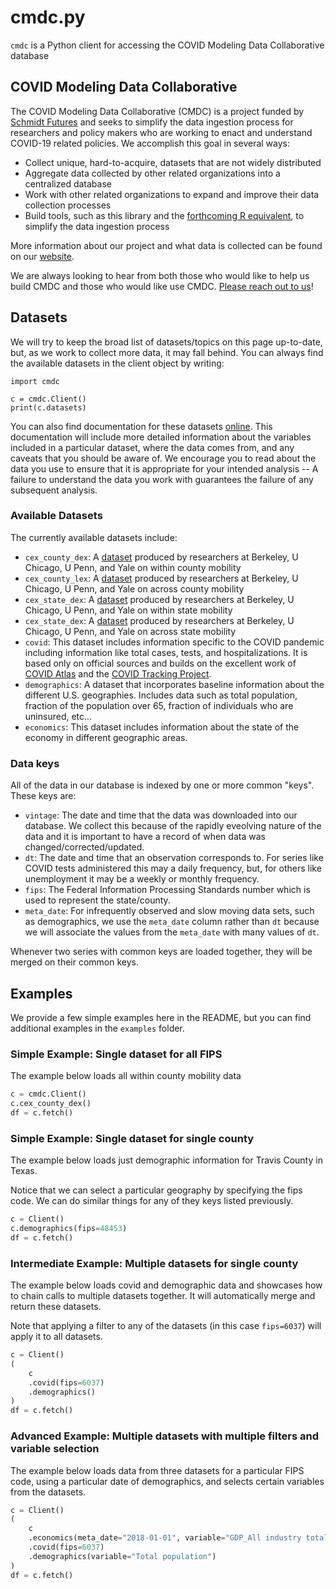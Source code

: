 # cmdc.py

`cmdc` is a Python client for accessing the COVID Modeling Data Collaborative database


## COVID Modeling Data Collaborative

The COVID Modeling Data Collaborative (CMDC) is a project funded by [Schmidt Futures](https://schmidtfutures.com/) and seeks to simplify the data ingestion process for researchers and policy makers who are working to enact and understand COVID-19 related policies. We accomplish this goal in several ways:

* Collect unique, hard-to-acquire, datasets that are not widely distributed
* Aggregate data collected by other related organizations into a centralized database
* Work with other related organizations to expand and improve their data collection processes
* Build tools, such as this library and the [forthcoming R equivalent](covid.valorum.ai), to simplify the data ingestion process

More information about our project and what data is collected can be found on our [website](https://covid.valorum.ai/).

We are always looking to hear from both those who would like to help us build CMDC and those who would like use CMDC. [Please reach out to us](https://covid.valorum.ai/contact)!


## Datasets

We will try to keep the broad list of datasets/topics on this page up-to-date, but, as we work to collect more data, it may fall behind. You can always find the available datasets in the client object by writing:

```python3
import cmdc

c = cmdc.Client()
print(c.datasets)
```

You can also find documentation for these datasets [online](https://covid.valorum.ai/rest-api). This documentation will include more detailed information about the variables included in a particular dataset, where the data comes from, and any caveats that you should be aware of. We encourage you to read about the data you use to ensure that it is appropriate for your intended analysis -- A failure to understand the data you work with guarantees the failure of any subsequent analysis.


### Available Datasets

The currently available datasets include:

* `cex_county_dex`: A [dataset](https://github.com/COVIDExposureIndices/COVIDExposureIndices) produced by researchers at Berkeley, U Chicago, U Penn, and Yale on within county mobility
* `cex_county_lex`: A [dataset](https://github.com/COVIDExposureIndices/COVIDExposureIndices) produced by researchers at Berkeley, U Chicago, U Penn, and Yale on across county mobility
* `cex_state_dex`: A [dataset](https://github.com/COVIDExposureIndices/COVIDExposureIndices) produced by researchers at Berkeley, U Chicago, U Penn, and Yale on within state mobility
* `cex_state_dex`: A [dataset](https://github.com/COVIDExposureIndices/COVIDExposureIndices) produced by researchers at Berkeley, U Chicago, U Penn, and Yale on across state mobility
* `covid`: This dataset includes information specific to the COVID pandemic including information like total cases, tests, and hospitalizations. It is based only on official sources and builds on the excellent work of [COVID Atlas](https://covidatlas.com/) and the [COVID Tracking Project](https://covidtracking.com/).
* `demographics`: A dataset that incorporates baseline information about the different U.S. geographies. Includes data such as total population, fraction of the population over 65, fraction of individuals who are uninsured, etc...
* `economics`: This dataset includes information about the state of the economy in different geographic areas.


### Data keys

All of the data in our database is indexed by one or more common "keys". These keys are:

* `vintage`: The date and time that the data was downloaded into our database. We collect this because of the rapidly eveolving nature of the data and it is important to have a record of when data was changed/corrected/updated.
* `dt`: The date and time that an observation corresponds to. For series like COVID tests administered this may a daily frequency, but, for others like unemployment it may be a weekly or monthly frequency.
* `fips`: The Federal Information Processing Standards number which is used to represent the state/county.
* `meta_date`: For infrequently observed and slow moving data sets, such as demographics, we use the `meta_date` column rather than `dt` because we will associate the values from the `meta_date` with many values of `dt`.

Whenever two series with common keys are loaded together, they will be merged on their common keys.


## Examples

We provide a few simple examples here in the README, but you can find additional examples in the `examples` folder.


### Simple Example: Single dataset for all FIPS

The example below loads all within county mobility data

```python
c = cmdc.Client()
c.cex_county_dex()
df = c.fetch()
```


### Simple Example: Single dataset for single county

The example below loads just demographic information for Travis County in Texas.

Notice that we can select a particular geography by specifying the fips code. We can do similar things for any of they keys listed previously.

```python
c = Client()
c.demographics(fips=48453)
df = c.fetch()
```


### Intermediate Example: Multiple datasets for single county

The example below loads covid and demographic data and showcases how to chain calls to multiple datasets together. It will automatically merge and return these datasets.

Note that applying a filter to any of the datasets (in this case `fips=6037`) will apply it to all datasets.

```python
c = Client()
(
    c
    .covid(fips=6037)
    .demographics()
)
df = c.fetch()
```

### Advanced Example: Multiple datasets with multiple filters and variable selection

The example below loads data from three datasets for a particular FIPS code, using a particular date of demographics, and selects certain variables from the datasets.

```python
c = Client()
(
    c
    .economics(meta_date="2018-01-01", variable="GDP_All industry total")
    .covid(fips=6037)
    .demographics(variable="Total population")
)
df = c.fetch()
```
